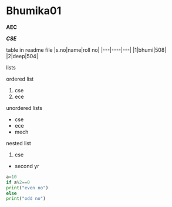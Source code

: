 # Bhumika01
**AEC**

***CSE***

table in readme file
|s.no|name|roll no|
|---|----|---|
|1|bhumi|508|
|2|deep|504|

lists

ordered list
1. cse
2. ece 

unordered lists
- cse
-  ece
-  mech

nested list
1. cse
  - second yr

```python code
a=10
if a%2==0
print("even no")
else
print("odd no")
```
